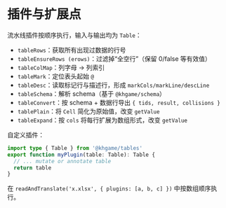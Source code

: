 # 插件与扩展点

流水线插件按顺序执行，输入与输出均为 `Table`：

- `tableRows`：获取所有出现过数据的行号
- `tableEnsureRows (erows)`：过滤掉“全空行”（保留 0/false 等有效值）
- `tableColMap`：列字母 -> 列索引
- `tableMark`：定位表头起始 `@`
- `tableDesc`：读取标记行与描述行，形成 `markCols/markLine/descLine`
- `tableSchema`：解析 schema（基于 `@khgame/schema`）
- `tableConvert`：按 schema + 数据行导出 `{ tids, result, collisions }`
- `tablePlain`：将 `Cell` 简化为原始值，改变 `getValue`
- `tableExpand`：按 `cols` 将每行扩展为数组形式，改变 `getValue`

自定义插件：
```ts
import type { Table } from '@khgame/tables'
export function myPlugin(table: Table): Table {
  // ... mutate or annotate table
  return table
}
```

在 `readAndTranslate('x.xlsx', { plugins: [a, b, c] })` 中按数组顺序执行。

